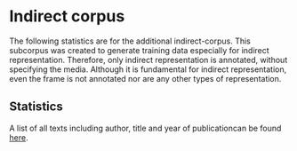 # Indirect corpus

The following statistics are for the additional indirect-corpus. This subcorpus was created to generate training data especially for indirect representation. Therefore, only indirect representation is annotated, without specifying the media. Although it is fundamental for indirect representation, even the frame is not annotated nor are any other types of representation.

## Statistics

A list of all texts including author, title and year of publicationcan be found [here](/resources/docs/metadata_indirect.xlsx).
